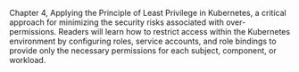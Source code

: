 Chapter 4, Applying the Principle of Least Privilege in Kubernetes, a critical approach for minimizing the security risks associated with over-permissions. Readers will learn how to restrict access within the Kubernetes environment by configuring roles, service accounts, and role bindings to provide only the necessary permissions for each subject, component, or workload.